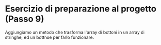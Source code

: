 # Esercizio di preparazione al progetto (Passo 9)

Aggiungiamo un metodo che trasforma l'array di bottoni in un array di stringhe, ed un bottnoe per farlo funzionare.